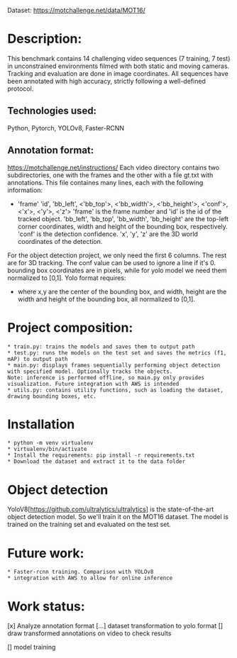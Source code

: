 Dataset: https://motchallenge.net/data/MOT16/

# Description:
This benchmark contains 14 challenging video sequences (7 training, 7 test) in unconstrained environments filmed with both static and moving cameras. Tracking and evaluation are done in image coordinates. All sequences have been annotated with high accuracy, strictly following a well-defined protocol.

## Technologies used:
Python, Pytorch, YOLOv8, Faster-RCNN

## Annotation format:
https://motchallenge.net/instructions/
Each video directory contains two subdirectories, one with the frames and the other with a file gt.txt with annotations.
This file containes many lines, each with the following information:
* 'frame' 'id', 'bb_left', <'bb_top'>, <'bb_width'>, <'bb_height'>, <'conf'>, <'x'>, <'y'>, <'z'>
'frame' is the frame number and 'id' is the id of the tracked object. 'bb_left', 'bb_top', 'bb_width', 'bb_height' are the top-left corner coordinates, width and height of the bounding box, respectively. 'conf' is the detection confidence. 'x', 'y', 'z' are the 3D world coordinates of the detection.

For the object detection project, we only need the first 6 columns. The rest are for 3D tracking. The conf value can be used to ignore a line if it's 0.
bounding box coordinates are in pixels, while for yolo model we need them normalized to [0,1]. Yolo format requires:
* <object-class> <x> <y> <width> <height>
where x,y are the center of the bounding box, and width, height are the width and height of the bounding box, all normalized to [0,1].


# Project composition:
    * train.py: trains the models and saves them to output path
    * test.py: runs the models on the test set and saves the metrics (f1, mAP) to output path
    * main.py: displays frames sequentially performing object detection with specified model. Optionally tracks the objects.
    Note: inference is performed offline, so main.py only provides visualization. Future integration with AWS is intended
    * utils.py: contains utility functions, such as loading the dataset, drawing bounding boxes, etc.

# Installation
    * python -m venv virtualenv
    * virtualenv/bin/activate
    * Install the requirements: pip install -r requirements.txt
    * Download the dataset and extract it to the data folder

# Object detection
YoloV8[https://github.com/ultralytics/ultralytics] is the state-of-the-art object detection model. So we'll train it on the MOT16 dataset. The model is trained on the training set and evaluated on the test set.

# Future work:
    * Faster-rcnn training. Comparison with YOLOv8
    * integration with AWS to allow for online inference


# Work status:
[x] Analyze annotation format
[...] dataset transformation to yolo format
[] draw transformed annotations on video to check results

[] model training